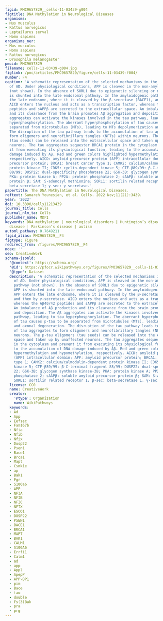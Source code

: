 ```yaml
---
figid: PMC9657829__cells-11-03439-g004
figtitle: DNA Methylation in Neurological Diseases
organisms:
- Mus musculus
- Rattus norvegicus
- Leptailurus serval
- Homo sapiens
organisms_ner:
- Mus musculus
- Homo sapiens
- Rattus norvegicus
- Drosophila melanogaster
pmcid: PMC9657829
filename: cells-11-03439-g004.jpg
figlink: /pmc/articles/PMC9657829/figure/cells-11-03439-f004/
number: F4
caption: 'A schematic representation of the selected mechanisms in the pathogenesis
  of AD. Under physiological conditions, APP is cleaved in the non-amyloidogenic pathway
  (not shown). In the absence of SORL1 due to epigenetic silencing or mutation, APP
  is shunted into the late endosomal pathway. In the amyloidogenic pathway, APP enters
  the late endosome, where it is cleaved by the β-secretase (BACE1), and then by γ-secretase.
  AICD enters the nucleus and acts as a transcription factor, whereas the Aβ40/42
  peptides and sAPPβ are secreted to the extracellular space. An imbalance of Aβ production
  and its clearance from the brain promotes Aβ aggregation and deposition. The Aβ
  aggregates can activate the kinases involved in the tau pathway, leading to tau
  hyperphosphorylation. The aberrant hyperphosphorylation of tau causes p-tau to be
  separated from microtubules (MTs), leading to MTs depolymerization and axonal degeneration.
  The disruption of the tau pathway leads to the accumulation of tau aggregates to
  form oligomers and neurofibrillary tangles (NFTs) within neurons. The p-tau oligomers
  (tau seeds) can be released into the extracellular space and taken up by unaffected
  neurons. The tau aggregates sequester BRCA1 protein in the cytoplasm and prevent
  it from executing its physiological function, leading to the accumulation of DNA
  damage induced by Aβ. Red and green colors highlighted hypermethylation and hypomethylation,
  respectively. AICD: amyloid precursor protein (APP) intracellular domain; APP: amyloid
  precursor protein; BRCA1: breast cancer type 1; CAMK2: calcium/calmodulin-dependent
  protein kinase II; CDK5: cyclin-dependent kinase 5; CTF-β89/99: β-C-terminal fragment
  88/99; DUSP22: dual-specificity phosphatase 22; GSK-3B: glycogen synthase kinase-3B;
  PKA: protein kinase A; PP2A: protein phosphatase 2; sAAPβ: soluble amyloid precursor
  protein β; SAM: S-adenosyl methionine; SORL1: sortilin related receptor 1; β-sec:
  beta-secretase 1; γ-sec: γ-secretase.'
papertitle: The DNA Methylation in Neurological Diseases.
reftext: Samareh Younesian, et al. Cells. 2022 Nov;11(21):3439.
year: '2022'
doi: 10.3390/cells11213439
journal_title: Cells
journal_nlm_ta: Cells
publisher_name: MDPI
keywords: DNA methylation | neurological disorders | Huntington’s disease | Alzheimer’s
  disease | Parkinson’s disease | autism
automl_pathway: 0.7649211
figid_alias: PMC9657829__F4
figtype: Figure
redirect_from: /figures/PMC9657829__F4
ndex: ''
seo: CreativeWork
schema-jsonld:
  '@context': https://schema.org/
  '@id': https://pfocr.wikipathways.org/figures/PMC9657829__cells-11-03439-g004.html
  '@type': Dataset
  description: 'A schematic representation of the selected mechanisms in the pathogenesis
    of AD. Under physiological conditions, APP is cleaved in the non-amyloidogenic
    pathway (not shown). In the absence of SORL1 due to epigenetic silencing or mutation,
    APP is shunted into the late endosomal pathway. In the amyloidogenic pathway,
    APP enters the late endosome, where it is cleaved by the β-secretase (BACE1),
    and then by γ-secretase. AICD enters the nucleus and acts as a transcription factor,
    whereas the Aβ40/42 peptides and sAPPβ are secreted to the extracellular space.
    An imbalance of Aβ production and its clearance from the brain promotes Aβ aggregation
    and deposition. The Aβ aggregates can activate the kinases involved in the tau
    pathway, leading to tau hyperphosphorylation. The aberrant hyperphosphorylation
    of tau causes p-tau to be separated from microtubules (MTs), leading to MTs depolymerization
    and axonal degeneration. The disruption of the tau pathway leads to the accumulation
    of tau aggregates to form oligomers and neurofibrillary tangles (NFTs) within
    neurons. The p-tau oligomers (tau seeds) can be released into the extracellular
    space and taken up by unaffected neurons. The tau aggregates sequester BRCA1 protein
    in the cytoplasm and prevent it from executing its physiological function, leading
    to the accumulation of DNA damage induced by Aβ. Red and green colors highlighted
    hypermethylation and hypomethylation, respectively. AICD: amyloid precursor protein
    (APP) intracellular domain; APP: amyloid precursor protein; BRCA1: breast cancer
    type 1; CAMK2: calcium/calmodulin-dependent protein kinase II; CDK5: cyclin-dependent
    kinase 5; CTF-β89/99: β-C-terminal fragment 88/99; DUSP22: dual-specificity phosphatase
    22; GSK-3B: glycogen synthase kinase-3B; PKA: protein kinase A; PP2A: protein
    phosphatase 2; sAAPβ: soluble amyloid precursor protein β; SAM: S-adenosyl methionine;
    SORL1: sortilin related receptor 1; β-sec: beta-secretase 1; γ-sec: γ-secretase.'
  license: CC0
  name: CreativeWork
  creator:
    '@type': Organization
    name: WikiPathways
  keywords:
  - Ad
  - App
  - Eefsec
  - Fam167b
  - Nfia
  - Nfib
  - Nfix
  - Dusp22
  - Psen1
  - Bace1
  - Brca1
  - Mapt
  - Csnk1e
  - ap
  - Bak1
  - Pgr
  - S100a6
  - APP
  - NFIA
  - NFIB
  - NFIC
  - NFIX
  - ESCO1
  - DUSP22
  - PSEN1
  - BACE1
  - BRCA1
  - MAPT
  - BAK1
  - CALM1
  - S100A6
  - Errfi1
  - Calm1
  - ad
  - app
  - Appl
  - ApepP
  - APP-BP1
  - pim
  - Bace
  - tau
  - double
  - Fs(3)Bak
  - pra
  - prg
---
```

